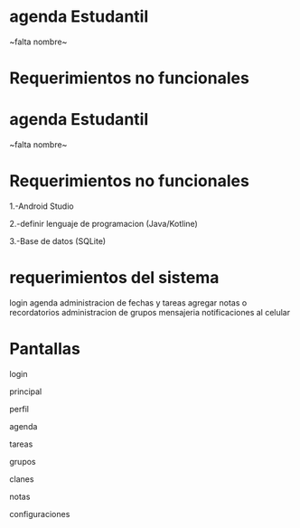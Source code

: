 # agenda Estudantil
~falta nombre~

# Requerimientos no funcionales
# agenda Estudantil
~falta nombre~

# Requerimientos no funcionales
1.-Android Studio

2.-definir lenguaje de programacion (Java/Kotline)

3.-Base de datos (SQLite)

# requerimientos del sistema
login
agenda
administracion de fechas y tareas
agregar notas o recordatorios
administracion de grupos
mensajeria
notificaciones al celular

# Pantallas
login

principal

perfil

agenda

tareas

grupos

clanes

notas

configuraciones
